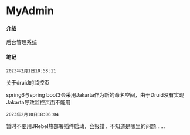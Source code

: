 # MyAdmin

#### 介绍

后台管理系统

#### 笔记

`2023年2月1日10:58:11`

关于druid的监控页

spring6与spring boot3会采用Jakarta作为新的命名空间，由于Druid没有实现Jakarta导致监控页面不能用

`2023年2月10日18:06:04`

暂时不要用JRebel热部署插件启动，会报错，不知道是哪里的问题……